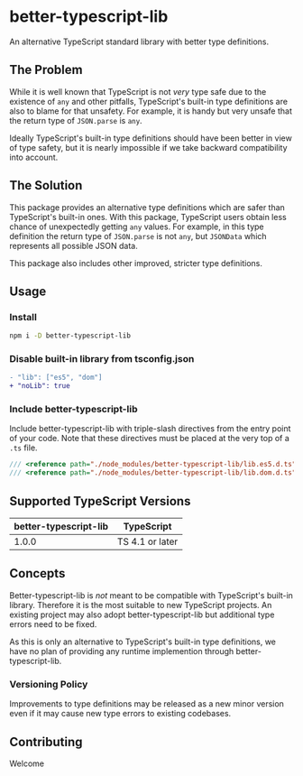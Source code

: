 # better-typescript-lib

An alternative TypeScript standard library with better type definitions.

## The Problem

While it is well known that TypeScript is not _very_ type safe due to the existence of `any` and other pitfalls, TypeScript's built-in type definitions are also to blame for that unsafety. For example, it is handy but very unsafe that the return type of `JSON.parse` is `any`.

Ideally TypeScript's built-in type definitions should have been better in view of type safety, but it is nearly impossible if we take backward compatibility into account.

## The Solution

This package provides an alternative type definitions which are safer than TypeScript's built-in ones. With this package, TypeScript users obtain less chance of unexpectedly getting `any` values. For example, in this type definition the return type of `JSON.parse` is not `any`, but `JSONData` which represents all possible JSON data.

This package also includes other improved, stricter type definitions.

## Usage

### Install

```sh
npm i -D better-typescript-lib
```

### Disable built-in library from tsconfig.json

```diff
- "lib": ["es5", "dom"]
+ "noLib": true
```

### Include better-typescript-lib

Include better-typescript-lib with triple-slash directives from the entry point of your code. Note that these directives must be placed at the very top of a `.ts` file.

```ts
/// <reference path="./node_modules/better-typescript-lib/lib.es5.d.ts" />
/// <reference path="./node_modules/better-typescript-lib/lib.dom.d.ts" />
```

## Supported TypeScript Versions

| better-typescript-lib | TypeScript      |
| --------------------- | --------------- |
| 1.0.0                 | TS 4.1 or later |

## Concepts

Better-typescript-lib is _not_ meant to be compatible with TypeScript's built-in library. Therefore it is the most suitable to new TypeScript projects. An existing project may also adopt better-typescript-lib but additional type errors need to be fixed.

As this is only an alternative to TypeScript's built-in type definitions, we have no plan of providing any runtime implemention through better-typescript-lib.

### Versioning Policy

Improvements to type definitions may be released as a new minor version even if it may cause new type errors to existing codebases.

## Contributing

Welcome
